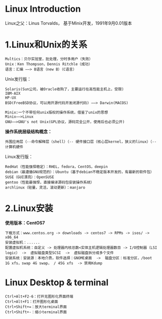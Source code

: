 # Linux Introduction
Linux之父：Linus Torvalds， 基于Minix开发，1991年9月0.01版本

# 1.Linux和Unix的关系
```
Multics：贝尔实验室，批处理，分时多用户（失败）   
Unix：Ken Thompson，Dennis Ritchle（成功）
语言：汇编 ——> B语言（new B）（C语言）  
```
Unix发行版：
```
Solaris(Sun公司，被Oracle收购了，主要运行在高性能主机上，受限)    
IBM-AIX  
HP-UX  
BSD(FreeBSD协议，可以用开源代码开发闭源代码) ——> Darwin(MACOS) 
```   
```
Minix:一个不带任何unix版权的操作系统，借鉴了unix的思想  
Minix——>Linux
GNU——>GNU's not Unix(GPL协议，源码完全公开，使用后也必须公开)
```

__操作系统层级结构概念：__  
```
外围应用层（--命令解释层（shell）（-- 硬件接口层（核心层kernel，狭义的linux）（--计算机硬件  
```
Linux发行版：  
```
RedHat（性能强悍稳定）：RHEL，fedora，CentOS，deepin
debian（最遵循GNU规范的）：Ubuntu（基于debian不稳定版本开发的，有最新的软件包）  
SUSE（GUI漂亮）：OpenSUSE  
gentoo（性能最强悍，直接编译源码包安装操作系统）  
archlinux（轻量，灵活，滚动更新）：manjaro  
```

# 2.Linux安装
__使用版本：CentOS7__  
```
下载方式：www.centos.org -> downloads -> centos7 -> RPMs -> isos/ -> x86_64  
安装虚拟机：......
配置虚拟机系统：自定义 -> 处理器内核总数<实体主机逻辑处理器数目 -> I/O控制器（LSI logic） ->  虚拟磁盘类型SCSI  ->  虚拟磁盘拆分成多个文件  
安装系统：安装源：本地介质，软件选择：GNOME桌面  ->  磁盘分区：标准分区，/boot 1G xfs，swap 4G swap， / 45G xfs  -> 禁用Kdump
```
# Linux Desktop & terminal
```
Ctrl+Alt+F2-6：打开无图形化界面终端
Ctrl+Alt+F1：打开图形化桌面
Ctrl+Shift+=：放大terminal界面
Ctrl+Shift+-：缩小terminal界面
```